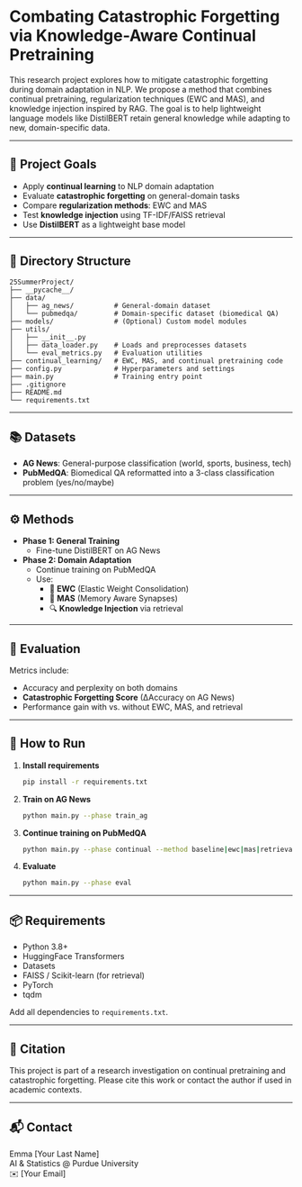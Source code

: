 # Combating Catastrophic Forgetting via Knowledge-Aware Continual Pretraining

This research project explores how to mitigate catastrophic forgetting during domain adaptation in NLP. We propose a method that combines continual pretraining, regularization techniques (EWC and MAS), and knowledge injection inspired by RAG. The goal is to help lightweight language models like DistilBERT retain general knowledge while adapting to new, domain-specific data.

---

## 🧠 Project Goals

- Apply **continual learning** to NLP domain adaptation
- Evaluate **catastrophic forgetting** on general-domain tasks
- Compare **regularization methods**: EWC and MAS
- Test **knowledge injection** using TF-IDF/FAISS retrieval
- Use **DistilBERT** as a lightweight base model

---

## 📁 Directory Structure

```
25SummerProject/
├── __pycache__/
├── data/
│   ├── ag_news/          # General-domain dataset
│   └── pubmedqa/         # Domain-specific dataset (biomedical QA)
├── models/               # (Optional) Custom model modules
├── utils/
│   ├── __init__.py
│   ├── data_loader.py    # Loads and preprocesses datasets
│   └── eval_metrics.py   # Evaluation utilities
├── continual_learning/   # EWC, MAS, and continual pretraining code
├── config.py             # Hyperparameters and settings
├── main.py               # Training entry point
├── .gitignore
├── README.md
└── requirements.txt
```

---

## 📚 Datasets

- **AG News**: General-purpose classification (world, sports, business, tech)
- **PubMedQA**: Biomedical QA reformatted into a 3-class classification problem (yes/no/maybe)

---

## ⚙️ Methods

- **Phase 1: General Training**
  - Fine-tune DistilBERT on AG News
- **Phase 2: Domain Adaptation**
  - Continue training on PubMedQA
  - Use:
    - 🔁 **EWC** (Elastic Weight Consolidation)
    - 📐 **MAS** (Memory Aware Synapses)
    - 🔍 **Knowledge Injection** via retrieval

---

## 🧪 Evaluation

Metrics include:
- Accuracy and perplexity on both domains
- **Catastrophic Forgetting Score** (∆Accuracy on AG News)
- Performance gain with vs. without EWC, MAS, and retrieval

---

## 🚀 How to Run

1. **Install requirements**
   ```bash
   pip install -r requirements.txt
   ```

2. **Train on AG News**
   ```bash
   python main.py --phase train_ag
   ```

3. **Continue training on PubMedQA**
   ```bash
   python main.py --phase continual --method baseline|ewc|mas|retrieval
   ```

4. **Evaluate**
   ```bash
   python main.py --phase eval
   ```

---

## 📦 Requirements

- Python 3.8+
- HuggingFace Transformers
- Datasets
- FAISS / Scikit-learn (for retrieval)
- PyTorch
- tqdm

Add all dependencies to `requirements.txt`.

---

## 🧾 Citation

This project is part of a research investigation on continual pretraining and catastrophic forgetting. Please cite this work or contact the author if used in academic contexts.

---

## 📬 Contact

Emma [Your Last Name]  
AI & Statistics @ Purdue University  
✉️ [Your Email]
